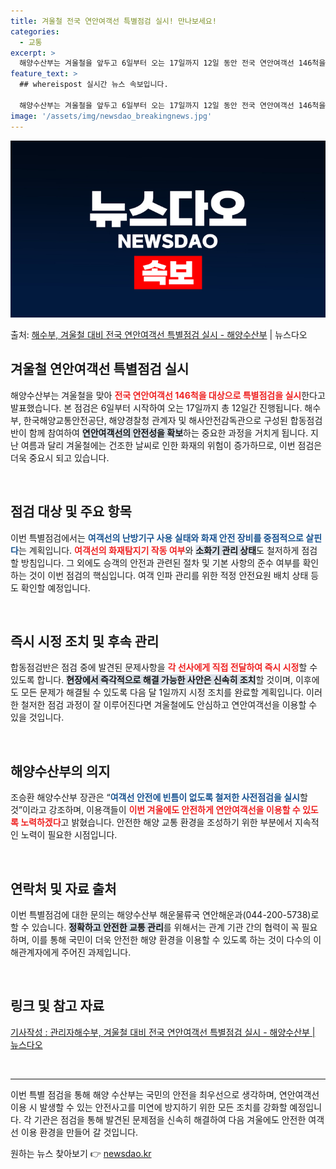 ```yaml
---
title: 겨울철 전국 연안여객선 특별점검 실시! 만나보세요!
categories:
  - 교통
excerpt: >
  해양수산부는 겨울철을 앞두고 6일부터 오는 17일까지 12일 동안 전국 연안여객선 146척을 대상으로 관계기…
feature_text: >
  ## whereispost 실시간 뉴스 속보입니다.

  해양수산부는 겨울철을 앞두고 6일부터 오는 17일까지 12일 동안 전국 연안여객선 146척을 대상으로 관계기…
image: '/assets/img/newsdao_breakingnews.jpg'
---
```


![뉴스다오 속보](/assets/img/newsdao_breakingnews.jpg)

<p>출처: <a href="https://newsdao.kr/2417" rel="dofollow">해수부, 겨울철 대비 전국 연안여객선 특별점검 실시 - 해양수산부</a> | 뉴스다오</p>

<h2 data-ke-size="size26">겨울철 연안여객선 특별점검 실시</h2>

<p data-ke-size="size16">해양수산부는 겨울철을 맞아 <b><span style="color: #ee2323;">전국 연안여객선 146척을 대상으로 특별점검을 실시</span></b>한다고 발표했습니다. 본 점검은 6일부터 시작하여 오는 17일까지 총 12일간 진행됩니다. 해수부, 한국해양교통안전공단, 해양경찰청 관계자 및 해사안전감독관으로 구성된 합동점검반이 함께 참여하여 <b><span style="background-color: #21538527;">연안여객선의 안전성을 확보</span></b>하는 중요한 과정을 거치게 됩니다. 지난 여름과 달리 겨울철에는 건조한 날씨로 인한 화재의 위험이 증가하므로, 이번 점검은 더욱 중요시 되고 있습니다.</p>

<p data-ke-size="size16">&nbsp;</p>

<h2 data-ke-size="size26">점검 대상 및 주요 항목</h2>

<p data-ke-size="size16">이번 특별점검에서는 <b><span style="color: #1a5490;">여객선의 난방기구 사용 실태와 화재 안전 장비를 중점적으로 살핀다</span></b>는 계획입니다. <b><span style="color: #ee2323;">여객선의 화재탐지기 작동 여부</span></b>와 <b><span style="background-color: #21538527;">소화기 관리 상태</span></b>도 철저하게 점검할 방침입니다. 그 외에도 승객의 안전과 관련된 절차 및 기본 사항의 준수 여부를 확인하는 것이 이번 점검의 핵심입니다. 여객 인파 관리를 위한 적정 안전요원 배치 상태 등도 확인할 예정입니다.</p>

<p data-ke-size="size16">&nbsp;</p>

<h2 data-ke-size="size26">즉시 시정 조치 및 후속 관리</h2>

<p data-ke-size="size16">합동점검반은 점검 중에 발견된 문제사항을 <b><span style="color: #ee2323;">각 선사에게 직접 전달하여 즉시 시정</span></b>할 수 있도록 합니다. <b><span style="background-color: #21538527;">현장에서 즉각적으로 해결 가능한 사안은 신속히 조치</span></b>할 것이며, 이후에도 모든 문제가 해결될 수 있도록 다음 달 1일까지 시정 조치를 완료할 계획입니다. 이러한 철저한 점검 과정이 잘 이루어진다면 겨울철에도 안심하고 연안여객선을 이용할 수 있을 것입니다.</p>

<p data-ke-size="size16">&nbsp;</p>

<h2 data-ke-size="size26">해양수산부의 의지</h2>

<p data-ke-size="size16">조승환 해양수산부 장관은 “<b><span style="color: #1a5490;">여객선 안전에 빈틈이 없도록 철저한 사전점검을 실시</span></b>할 것”이라고 강조하며, 이용객들이 <b><span style="color: #ee2323;">이번 겨울에도 안전하게 연안여객선을 이용할 수 있도록 노력하겠다</span></b>고 밝혔습니다. 안전한 해양 교통 환경을 조성하기 위한 부분에서 지속적인 노력이 필요한 시점입니다.</p>

<p data-ke-size="size16">&nbsp;</p>

<h2 data-ke-size="size26">연락처 및 자료 출처</h2>

<p data-ke-size="size16">이번 특별점검에 대한 문의는 해양수산부 해운물류국 연안해운과(044-200-5738)로 할 수 있습니다. <b><span style="background-color: #21538527;">정확하고 안전한 교통 관리</span></b>를 위해서는 관계 기관 간의 협력이 꼭 필요하며, 이를 통해 국민이 더욱 안전한 해양 환경을 이용할 수 있도록 하는 것이 다수의 이해관계자에게 주어진 과제입니다.</p>

<p data-ke-size="size16">&nbsp;</p>

<h2 data-ke-size="size26">링크 및 참고 자료</h2>

<p data-ke-size="size16"><a href="https://newsdao.kr/2417">기사작성 : 관리자해수부, 겨울철 대비 전국 연안여객선 특별점검 실시 - 해양수산부 | 뉴스다오</a></p>

<p data-ke-size="size16">&nbsp;</p>

<hr>

<p data-ke-size="size16">이번 특별 점검을 통해 해양 수산부는 국민의 안전을 최우선으로 생각하며, 연안여객선 이용 시 발생할 수 있는 안전사고를 미연에 방지하기 위한 모든 조치를 강화할 예정입니다. 각 기관은 점검을 통해 발견된 문제점을 신속히 해결하여 다음 겨울에도 안전한 여객선 이용 환경을 만들어 갈 것입니다.</p> 

원하는 뉴스 찾아보기 👉 <a href="https://newsdao.kr" rel="dofollow">newsdao.kr</a>


